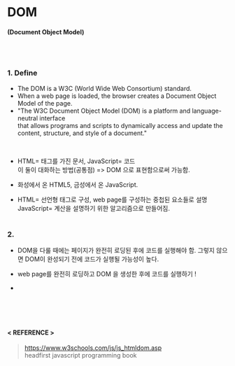 # DOM
#### (Document Object Model)
</br></br>  

### 1. Define
- The DOM is a W3C (World Wide Web Consortium) standard.</br>
- When a web page is loaded, the browser creates a Document Object Model of the page.</br>
- "The W3C Document Object Model (DOM) is a platform and language-neutral interface</br>
that allows programs and scripts to dynamically access and update the content, structure, and style of a document." 
</br>  

- HTML= 태그를 가진 문서, JavaScript= 코드   
이 둘이 대화하는 방법(공통점) => DOM 으로 표현함으로써 가능함.   

- 화성에서 온 HTML5, 금성에서 온 JavaScript.

- HTML= 선언형 태그로 구성, web page를 구성하는 중첩된 요소들로 설명   
JavaScript= 계산을 설명하기 위한 알고리즘으로 만들어짐.
</br></br>  

### 2. 
- DOM을 다룰 때에는 페이지가 완전히 로딩된 후에 코드를 실행해야 함.
그렇지 않으면 DOM이 완성되기 전에 코드가 실행될 가능성이 높다.

- web page를 완전히 로딩하고 DOM 을 생성한 후에 코드를 실행하기 !  
  
- 
</br></br></br> 
#### < REFERENCE >
>https://www.w3schools.com/js/js_htmldom.asp  
>headfirst javascript programming book
